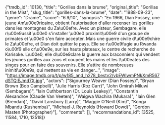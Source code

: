 {"tmdb_id": 10130, "title": "Gorilles dans la brume", "original_title": "Gorillas in the Mist", "slug_title": "gorilles-dans-la-brume", "date": "1988-09-23", "genre": "Drame", "score": "6.9/10", "synopsis": "En 1966, Dian Fossey, une jeune Am\u00e9ricaine, obtient l'autorisation d'aller recenser les gorilles dans les montagnes du Za\u00efre. Avec un pisteur, Sembagare, elle r\u00e9ussit \u00e0 s'installer \u00e0 proximit\u00e9 d'un groupe de primates et \u00e0 s'en faire accepter. Mais une guerre civile d\u00e9chire le Za\u00efre, et Dian doit quitter le pays. Elle se r\u00e9fugie au Rwanda o\u00f9 elle cr\u00e9e, sur les hauts plateaux, le centre de recherche de Karisoke. L\u00e0, elle d\u00e9clare la guerre aux braconniers qui vendent les jeunes gorilles aux zoos et coupent les mains et les t\u00eates des singes pour en faire des souvenirs. Elle s'attire de nombreuses inimiti\u00e9s, qui mettent sa vie en danger...", "image": "https://image.tmdb.org/t/p/w185_and_h278_bestv2/vbEWIwmPNkXmR567dSTQlEJmd7X.jpg", "actors": ["Sigourney Weaver (Dian Fossey)", "Bryan Brown (Bob Campbell)", "Julie Harris (Roz Carr)", "John Omirah Miluwi (Sembagare)", "Iain Cuthbertson (Dr. Louis Leakey)", "Constantin Alexandrov (Claude Van Veeten)", "Waigwa Wachira (Mukara)", "Iain Glen (Brendan)", "David Lansbury (Larry)", "Maggie O'Neill (Kim)", "Konga Mbandu (Rushemba)", "Michael J. Reynolds (Howard Dowd)", "Gordon Masten (Photographer)"], "comments": [], "recommandations_id": [3525, 11584, 1710, 12518]}